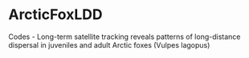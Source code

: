 # ArcticFoxLDD
Codes - Long-term satellite tracking reveals patterns of long-distance dispersal in juveniles and adult Arctic foxes (Vulpes lagopus)
